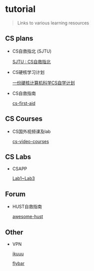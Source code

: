 # tutorial

> Links to various learning resources

## CS plans

* CS自救指北 (SJTU)

  [SJTU : CS自救指北](https://survivesjtu.gitbook.io/survivesjtumanual/fu-lu/ben-ke-sheng-zhuan-ye-jie-shao-todo/cs-zi-jiu-zhi-bei)

* CS硬核学习计划

  [一份硬核计算机科学CS自学计划](https://github.com/spring2go/cs_study_plan)

* CS自救指南

  [cs-first-aid](https://github.com/AndyBRoswell/cs-first-aid)

## CS Courses

* CS国外视频课及lab

  [cs-video-courses](https://github.com/Chirag-Bansal/cs-video-courses)



## CS Labs

* CSAPP

  [Lab1~Lab3](https://github.com/wuxueqian14/CSAPP-Lab)



## Forum

* HUST自救指南

  [awesome-hust](https://github.com/recolic/awesome-hust)



## Other

* VPN

  [ikuuu](https://ikuuu.co/user)

  [flybar](https://www.flybar.cc/)

